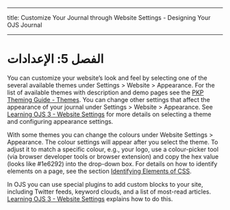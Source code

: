 - - -
title: Customize Your Journal through Website Settings - Designing Your OJS Journal
- - -

# الفصل 5: الإعدادات

You can customize your website’s look and feel by selecting one of the several available themes under Settings > Website > Appearance. For the list of available themes with description and demo pages see the [PKP Theming Guide - Themes](https://docs.pkp.sfu.ca/pkp-theming-guide/en/themes). You can change other settings that affect the appearance of your journal under Settings > Website > Appearance. See [Learning OJS 3 - Website Settings](https://docs.pkp.sfu.ca/learning-ojs/en/settings-website#appearance) for more details on selecting a theme and configuring appearance settings.

With some themes you can change the colours under Website Settings > Appearance.  The colour settings will appear after you select the theme. To adjust it to match a specific colour, e.g., your logo, use a colour-picker tool (via browser developer tools or browser extension) and copy the hex value (looks like #1e6292) into the drop-down box. For details on how to identify elements on a page, see the section [Identifying Elements of CSS](./creating-stylesheet.md#identifying-elements).

In OJS you can use special plugins to add custom blocks to your site, including Twitter feeds, keyword clouds, and a list of most-read articles. [Learning OJS 3 - Website Settings](https://docs.pkp.sfu.ca/learning-ojs/en/settings-website#appearance) explains how to do this.
